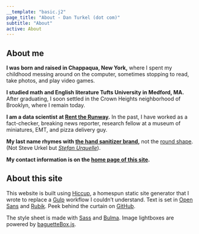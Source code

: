 ```yaml
---
__template: "basic.j2"
page_title: "About - Dan Turkel (dot com)"
subtitle: "About"
active: About
---
```

<h2 class="title">About me</h2>

**I was born and raised in Chappaqua, New York,** where I spent my childhood messing around on the computer, sometimes stopping to read, take photos, and play video games.

**I studied math and English literature Tufts University in Medford, MA.** After graduating, I soon settled in the Crown Heights neighborhood of Brooklyn, where I remain today.

**I am a data scientist at [Rent the Runway](https://www.renttherunway.com/).** In the past, I have worked as a fact-checker, breaking news reporter, research fellow at a museum of miniatures, EMT, and pizza delivery guy.

**My last name rhymes with [the hand sanitizer brand](https://forvo.com/word/purell/),** not the [round shape](https://en.wikipedia.org/wiki/Circle). (Not Steve Urkel but [*Stefan Urquelle*](https://www.youtube.com/watch?v=sud1fak_65Q)).

**My contact information is on the [home page of this site](./).**

<h2 class="title">About this site</h2>

This website is built using [Hiccup](https://github.com/daturkel/hiccup), a homespun static site generator that I wrote to replace a [Gulp](https://gulpjs.com/) workflow I couldn’t understand. Text is set in [Open Sans](https://fonts.google.com/specimen/Open+Sans) and [Rubik](https://fonts.google.com/specimen/Rubik). Peek behind the curtain on [GitHub](https://github.com/daturkel/danturkel.com).

The style sheet is made with [Sass](https://sass-lang.com/) and [Bulma](https://bulma.io/). Image lightboxes are powered by [baguetteBox.js](https://github.com/feimosi/baguetteBox.js").
